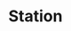 ﻿---
title: 'Station'
type: 'Coördinatie'
banner: '4.jpg'
images: ['1.jpg', '2.jpg', '3.jpg', '4.jpg', '5.jpg']
description: '03/2023 opgeleverd. Volledige keukenrenovatie te Zemst. Vernieuwen van buitenschrijnwerk, sanitair, vloeren, elektriciteit, pleister en tot slot het schilderwerk zorgt hier voor meer licht en een mooi zicht op de tuin. Als afwerking voor de buitengevel werd er gekozen voor isolatie en Rockpanel voor een moderne look.'
---